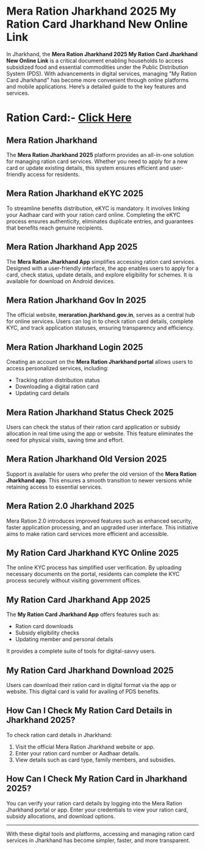 # Mera Ration Jharkhand 2025 My Ration Card Jharkhand New Online Link  

In Jharkhand, the **Mera Ration Jharkhand 2025 My Ration Card Jharkhand New Online Link** is a critical document enabling households to access subsidized food and essential commodities under the Public Distribution System (PDS). With advancements in digital services, managing "My Ration Card Jharkhand" has become more convenient through online platforms and mobile applications. Here’s a detailed guide to the key features and services.
# Ration Card:- [Click Here](https://mera-ration.in/)
## Mera Ration Jharkhand  
The **Mera Ration Jharkhand 2025** platform provides an all-in-one solution for managing ration card services. Whether you need to apply for a new card or update existing details, this system ensures efficient and user-friendly access for residents.

## Mera Ration Jharkhand eKYC 2025 
To streamline benefits distribution, eKYC is mandatory. It involves linking your Aadhaar card with your ration card online. Completing the eKYC process ensures authenticity, eliminates duplicate entries, and guarantees that benefits reach genuine recipients.

## Mera Ration Jharkhand App 2025 
The **Mera Ration Jharkhand App** simplifies accessing ration card services. Designed with a user-friendly interface, the app enables users to apply for a card, check status, update details, and explore eligibility for schemes. It is available for download on Android devices.

## Mera Ration Jharkhand Gov In 2025
The official website, **meraration.jharkhand.gov.in**, serves as a central hub for online services. Users can log in to check ration card details, complete KYC, and track application statuses, ensuring transparency and efficiency.

## Mera Ration Jharkhand Login 2025  
Creating an account on the **Mera Ration Jharkhand portal** allows users to access personalized services, including:
- Tracking ration distribution status
- Downloading a digital ration card
- Updating card details  

## Mera Ration Jharkhand Status Check 2025  
Users can check the status of their ration card application or subsidy allocation in real time using the app or website. This feature eliminates the need for physical visits, saving time and effort.

## Mera Ration Jharkhand Old Version 2025  
Support is available for users who prefer the old version of the **Mera Ration Jharkhand app**. This ensures a smooth transition to newer versions while retaining access to essential services.

## Mera Ration 2.0 Jharkhand 2025 
Mera Ration 2.0 introduces improved features such as enhanced security, faster application processing, and an upgraded user interface. This initiative aims to make ration card services more efficient and accessible.

## My Ration Card Jharkhand KYC Online 2025  
The online KYC process has simplified user verification. By uploading necessary documents on the portal, residents can complete the KYC process securely without visiting government offices.

## My Ration Card Jharkhand App 2025  
The **My Ration Card Jharkhand App** offers features such as:
- Ration card downloads  
- Subsidy eligibility checks  
- Updating member and personal details  

It provides a complete suite of tools for digital-savvy users.

## My Ration Card Jharkhand Download 2025  
Users can download their ration card in digital format via the app or website. This digital card is valid for availing of PDS benefits.

## How Can I Check My Ration Card Details in Jharkhand 2025?  
To check ration card details in Jharkhand:
1. Visit the official Mera Ration Jharkhand website or app.  
2. Enter your ration card number or Aadhaar details.  
3. View details such as card type, family members, and subsidies.  

## How Can I Check My Ration Card in Jharkhand 2025?  
You can verify your ration card details by logging into the Mera Ration Jharkhand portal or app. Enter your credentials to view your ration card, subsidy allocations, and download options.

---

With these digital tools and platforms, accessing and managing ration card services in Jharkhand has become simpler, faster, and more transparent.
